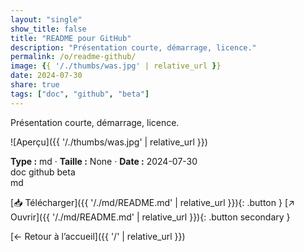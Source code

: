 ```yaml
---
layout: "single"
show_title: false
title: "README pour GitHub"
description: "Présentation courte, démarrage, licence."
permalink: /o/readme-github/
image: {{ '/./thumbs/was.jpg' | relative_url }}
date: 2024-07-30
share: true
tags: ["doc", "github", "beta"]
---
```



Présentation courte, démarrage, licence.

![Aperçu]({{ '/./thumbs/was.jpg' | relative_url }})

<div class="info-box"><strong>Type :</strong> md · <strong>Taille :</strong> None · <strong>Date :</strong> 2024-07-30</div>

<div class="tags"><span class="tag">doc</span> <span class="tag">github</span> <span class="tag">beta</span></div>

<div class="badges"><span class="badge">md</span></div>

[📥 Télécharger]({{ '/./md/README.md' | relative_url }}){: .button }
[↗ Ouvrir]({{ '/./md/README.md' | relative_url }}){: .button secondary }

[← Retour à l’accueil]({{ '/' | relative_url }})
